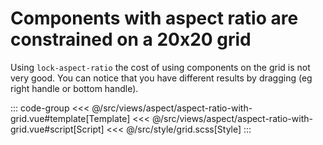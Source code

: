 <aspectRatioWithGrid/>

# Components with aspect ratio are constrained on a 20x20 grid

Using `lock-aspect-ratio` the cost of using components on the grid is not very good. You can notice that you have different results by dragging (eg right handle or bottom handle).

::: code-group
<<< @/src/views/aspect/aspect-ratio-with-grid.vue#template[Template]
<<< @/src/views/aspect/aspect-ratio-with-grid.vue#script[Script]
<<< @/src/style/grid.scss[Style]
:::